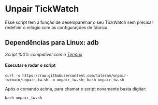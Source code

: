 # Unpair TickWatch

Esse script tem a função de desemparelhar o seu TickWatch sem precisar redefinir o relógio com as configurações de fábrica.

## Dependências para Linux: adb
_Script 100% compatível com o [Termux](https://f-droid.org/en/packages/com.termux)_

#### Executar e rodar o script

```
curl -s https://raw.githubusercontent.com/talesam/unpair-tw/main/unpair_tw.sh -o unpair_tw.sh; bash unpair_tw.sh
```

Após o comando acima, para chamar o script novamente basta digitar:

```
bash unpair_tw.sh
```
